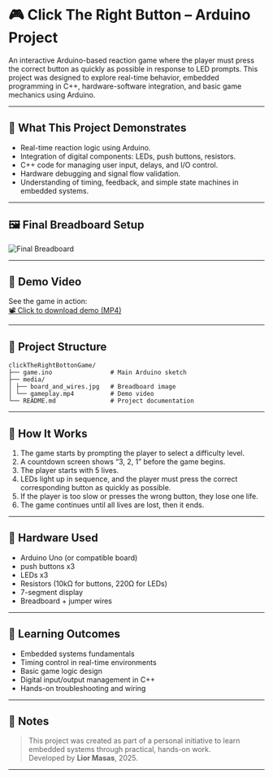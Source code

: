 # 🎮 Click The Right Button – Arduino Project

An interactive Arduino-based reaction game where the player must press the correct button as quickly as possible in response to LED prompts.
This project was designed to explore real-time behavior, embedded programming in C++, hardware-software integration, and basic game mechanics using Arduino.

---

## 🧠 What This Project Demonstrates

- Real-time reaction logic using Arduino.
- Integration of digital components: LEDs, push buttons, resistors.
- C++ code for managing user input, delays, and I/O control.
- Hardware debugging and signal flow validation.
- Understanding of timing, feedback, and simple state machines in embedded systems.

---

## 🖼️ Final Breadboard Setup

![Final Breadboard](media/board_and_wires.jpg)

---

## 🎥 Demo Video

See the game in action:  
[📽️ Click to download demo (MP4)](https://github.com/Lior12321/clickTheRightButtonGame/raw/refs/heads/master/media/gameplay.mp4)

---

## 📂 Project Structure

```
clickTheRightBottonGame/
├── game.ino 				# Main Arduino sketch
├── media/
│ ├── board_and_wires.jpg 	# Breadboard image
│ └── gameplay.mp4 			# Demo video
└── README.md 				# Project documentation
```

---

## 🚀 How It Works

1. The game starts by prompting the player to select a difficulty level.
2. A countdown screen shows “3, 2, 1” before the game begins.
3. The player starts with 5 lives.
4. LEDs light up in sequence, and the player must press the correct corresponding button as quickly as possible.
5. If the player is too slow or presses the wrong button, they lose one life.
6. The game continues until all lives are lost, then it ends.

---

## 🔧 Hardware Used

- Arduino Uno (or compatible board)
- push buttons x3
- LEDs x3
- Resistors (10kΩ for buttons, 220Ω for LEDs)
- 7-segment display
- Breadboard + jumper wires

---

## 🧩 Learning Outcomes

- Embedded systems fundamentals
- Timing control in real-time environments
- Basic game logic design
- Digital input/output management in C++
- Hands-on troubleshooting and wiring

---

## 📌 Notes

> This project was created as part of a personal initiative to learn embedded systems through practical, hands-on work.  
> Developed by **Lior Masas**, 2025.

---